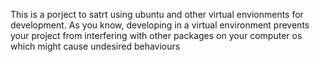 This is a porject to satrt using ubuntu and other virtual envionments for development.
As you know, developing in a virtual environment prevents your project from interfering with other packages on your computer os which might cause undesired behaviours

